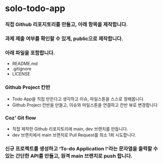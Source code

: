 # solo-todo-app

### 직접 Github 리포지토리를 만들고, 아래 항목을 제작합니다.
### 과제 제출 여부를 확인할 수 있게, public으로 제작합니다.
###  아래 파일을 포함합니다.
- README.md
- .gitignore
-  LICENSE
### Github Project 칸반
- Todo App을 직접 만든다고 생각하고 이슈, 마일스톤을 스스로 정해봅니다.
- Github Project 칸반을 만들고, 이슈와 마일스톤을 연결하고 칸반 뷰로 변경합니다
### Coz’ Git flow
- 직접 제작한 Github 리포지토리에 main, dev 브랜치를 만듭니다.
- dev 브랜치에서 main 브랜치로 Pull Request를 최소 1회 시도합니다.
### 신규 프로젝트를 생성하고 ‘To-do Application !’라는 문자열을 출력할 수 있는 간단한 API를 만들고, 원격 main 브랜치로 push 합니다.
